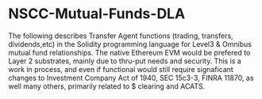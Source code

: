 # NSCC-Mutual-Funds-DLA  
The following describes Transfer Agent functions (trading, transfers, dividends,etc) in the Solidity programming language for Level3 & Omnibus mutual fund relationships. The native Ethereum EVM would be prefered to Layer 2 substrates, mainly due to thru-put needs and security. This is a work in process, and even if functional would still require signaficant changes to Investment Company Act of 1940, SEC 15c3-3, FINRA 11870, as well many others, primarily related to $ clearing and ACATS.
